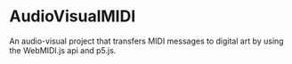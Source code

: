 # AudioVisualMIDI

An audio-visual project that transfers MIDI messages to digital art by using the WebMIDI.js api and p5.js.
